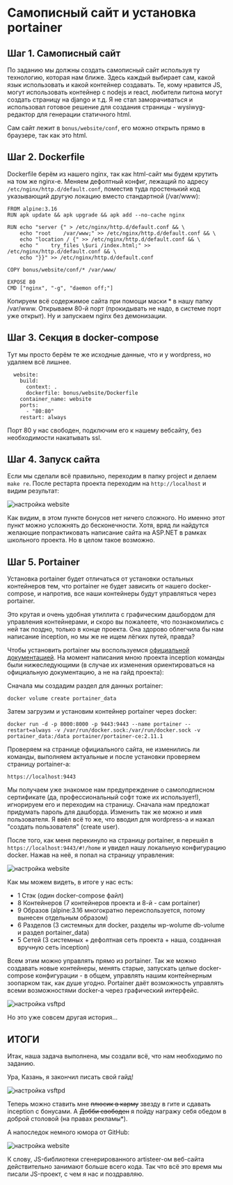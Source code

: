 # Самописный сайт и установка portainer



## Шаг 1. Самописный сайт

По заданию мы должны создать самописный сайт используя ту технологию, которая нам ближе. Здесь каждый выбирает сам, какой язык использовать и какой контейнер создавать. Те, кому нравится JS, могут использовать контейнер с nodejs и react, любители питона могут создать страницу на django и т.д. Я не стал заморачиваться и использовал готовое решение для создания страницы - wysiwyg-редактор для генерации статичного html.

Сам сайт лежит в ``bonus/website/conf``, его можно открыть прямо в браузере, так как это html.

## Шаг 2. Dockerfile

Dockerfile берём из нашего nginx, так как html-сайт мы будем крутить на том же nginx-е. Меняем дефолтный конфиг, лежащий по адресу ``/etc/nginx/http.d/default.conf``, поместив туда простенький код указывающий другую локацию вместо стандартной (/var/www):

```
FROM alpine:3.16
RUN	apk update && apk upgrade && apk add --no-cache nginx

RUN echo "server {" > /etc/nginx/http.d/default.conf && \
    echo "root    /var/www;" >> /etc/nginx/http.d/default.conf && \
    echo "location / {" >> /etc/nginx/http.d/default.conf && \
    echo "    try_files \$uri /index.html;" >> /etc/nginx/http.d/default.conf && \
    echo "}}" >> /etc/nginx/http.d/default.conf

COPY bonus/website/conf/* /var/www/

EXPOSE 80
CMD ["nginx", "-g", "daemon off;"]
```

Копируем всё содержимое сайта при помощи маски * в нашу папку /var/www. Открываем 80-й порт (прокидывать не надо, в системе порт уже открыт). Ну и запускаем nginx без демонизации.

## Шаг 3. Секция в docker-compose

Тут мы просто берём те же исходные данные, что и у wordpress, но удаляем всё лишнее.

```
  website:
    build:
      context: .
      dockerfile: bonus/website/Dockerfile
    container_name: website
    ports:
      - "80:80"
    restart: always
```

Порт 80 у нас свободен, подключим его к нашему вебсайту, без необходимости накатывать ssl.

## Шаг 4. Запуск сайта

Если мы сделали всё правильно, переходим в папку project и делаем ``make re``. После рестарта проекта переходим на ``http://localhost`` и видим результат:

![настройка website](media/bonus_part/step_18.png)

Как видим, в этом пункте бонусов нет ничего сложного. Но именно этот пункт можно усложнять до бесконечности. Хотя, вряд ли найдутся желающие попрактиковать написание сайта на ASP.NЕT в рамках школьного проекта. Но в целом такое возможно.

## Шаг 5. Portainer

Установка portainer будет отличаться от установки остальных контейнеров тем, что portainer не будет зависить от нашего docker-compose, и напротив, все наши контейнеры будут управляться через portainer.

Это крутая и очень удобная утиллита с графическим дашбордом для управления контейнерами, и скоро вы пожалеете, что познакомились с ней так поздно, только в конце проекта. Она здорово облегчила бы нам написание inception, но мы же не ищем лёгких путей, правда?

Чтобы установить portainer мы воспользуемся [официальной документацией](https://docs.portainer.io/v/ce-2.11/start/install/server/docker/linux "установить portainer"). На момент написания мною проекта inception команды были нижеследующими (в случае их изменения ориентироваться на официальную документацию, а не на гайд проекта):

Сначала мы создадим раздел для данных portainer:

``docker volume create portainer_data``

Затем загрузим и установим контейнер portainer через docker:

```
docker run -d -p 8000:8000 -p 9443:9443 --name portainer --restart=always -v /var/run/docker.sock:/var/run/docker.sock -v portainer_data:/data portainer/portainer-ce:2.11.1
```

Проверяем на странице официального сайта, не изменились ли команды, выполняем актуальные и после установки проверяем страницу portainer-а:

``https://localhost:9443``

Мы получаем уже знакомое нам предупреждение о самоподписном сертификате (да, профессиональный софт тоже их использует!), игнорируем его и переходим на страницу. Сначала нам предложат придумать пароль для дашборда. Изменить так же можно и имя пользователя. Я ввёл всё то же, что вводил для wordpress-а и нажал "создать пользователя" (create user).

После того, как меня перекинуло на страницу portainer, я перешёл в ``https://localhost:9443/#!/home`` и увидел нашу локальную конфигурацию docker. Нажав на неё, я попал на страницу управления:

![настройка website](media/bonus_part/step_20.png)

Как мы можем видеть, в итоге у нас есть:

- 1 Стэк (один docker-compose файл)
- 8 Контейнеров (7 контейнеров проекта и 8-й - сам portainer)
- 9 Образов (alpine:3.16 многократно переиспользуется, потому вынесен отдельным образом)
- 6 Разделов (3 системных для docker, разделы wp-wolume db-volume и раздел portainer_data)
- 5 Сетей (3 системных + дефолтная сеть проекта + наша, созданная вручную сеть inception)

Всем этим можно управлять прямо из portainer. Так же можно создавать новые контейнеры, менять старые, запускать целые docker-compose конфигурации - в общем, управлять нашим контейнерным зоопарком так, как душе угодно. Portainer даёт возможность управлять всеми возможностями docker-а через графический интерфейс.

![настройка vsftpd](media/stickers/pechkin.png)

Но это уже совсем другая история...

## ИТОГИ

Итак, наша задача выполнена, мы создали всё, что нам необходимо по заданию.

Ура, Казань, я закончил писать свой гайд!

![настройка vsftpd](media/stickers/ufa.png)

Теперь можно ставить мне ~~плюсик в карму~~ звезду в гите и сдавать inception с бонусами. A ~~Добби свободен~~ я пойду награжу себя обедом в доброй столовой (на правах рекламы*).

А напоследок немного юмора от GitHub:

![настройка website](media/bonus_part/JS.png.png)

К слову, JS-библиотеки сгенерированного artisteer-ом веб-сайта действительно занимают больше всего кода. Так что всё это время мы писали JS-проект, с чем я нас и поздравляю.

